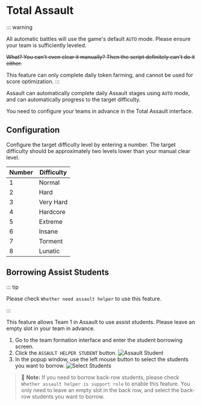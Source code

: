 <LanguageWarn/>

# Total Assault

::: warning

All automatic battles will use the game's default `AUTO` mode. Please ensure your team is sufficiently leveled.

~~What? You can't even clear it manually? Then the script definitely can't do it either.~~

This feature can only complete daily token farming, and cannot be used for score optimization.
:::

Assault can automatically complete daily Assault stages using `AUTO` mode, and can automatically progress to the target difficulty.

You need to configure your teams in advance in the Total Assault interface.

## Configuration

Configure the target difficulty level by entering a number. The target difficulty should be approximately two levels lower than your manual clear level.

| **Number** | **Difficulty** |
| ---------- | ------------- |
| 1          | Normal        |
| 2          | Hard          |
| 3          | Very Hard     |
| 4          | Hardcore      |
| 5          | Extreme       |
| 6          | Insane        |
| 7          | Torment       |
| 8          | Lunatic       |

## Borrowing Assist Students

::: tip

Please check `Whether need assault helper` to use this feature.

:::

This feature allows Team 1 in Assault to use assist students. Please leave an empty slot in your team in advance.

1. Go to the team formation interface and enter the student borrowing screen.
2. Click the `ASSAULT HELPER STUDENT` button.
![Assault Student](/img/assault/assault_helper_1.png)
1. In the popup window, use the left mouse button to select the students you want to borrow.
![Select Students](/img/assault/assault_helper_2.png)

> :memo: **Note:** If you need to borrow back-row students, please check `Whether assault helper is support role` to enable this feature. You only need to leave an empty slot in the back row, and select the back-row students you want to borrow.



